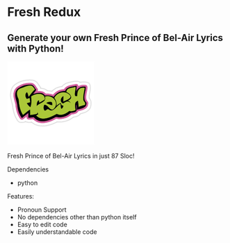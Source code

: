 # Fresh Redux
## Generate your own Fresh Prince of Bel-Air Lyrics with Python!
<img src="fresh.PNG" alt="freshness" width="200"/>

Fresh Prince of Bel-Air Lyrics in just 87 Sloc!

Dependencies
- python

Features:
- Pronoun Support
- No dependencies other than python itself
- Easy to edit code
- Easily understandable code
